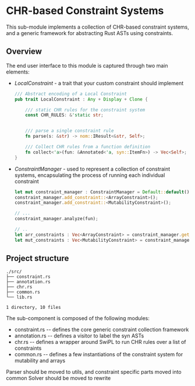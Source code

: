 # CHR-based Constraint Systems
This sub-module implements a collection of CHR-based constraint
systems, and a generic framework for abstracting Rust ASTs using
constraints.


## Overview
The end user interface to this module is captured through two main elements:

- *LocalConstraint* - a trait that your custom constraint should implement
   ```rust
   /// Abstract encoding of a Local Constraint
   pub trait LocalConstraint : Any + Display + Clone {
   
       /// static CHR rules for the constraint system
       const CHR_RULES: &'static str;
   
   
       /// parse a single constraint rule
       fn parse(s: &str) -> nom::IResult<&str, Self>;
   
       /// Collect CHR rules from a function definition
       fn collect<'a>(fun: &Annotated<'a, syn::ItemFn>) -> Vec<Self>;
   }
   ```
- *ConstraintManager* - used to represent a collection of constraint systems, encapsulating the process of running each individual constraint
   ```rust
   let mut constraint_manager : ConstraintManager = Default::default();
   constraint_manager.add_constraint::<ArrayConstraint>();
   constraint_manager.add_constraint::<MutabilityConstraint>();

   // ...
   constraint_manager.analyze(fun);
   
   // ..
   let arr_constraints : Vec<ArrayConstraint> = constraint_manager.get_constraints::<ArrayConstraint>();
   let mut_constraints : Vec<MutabilityConstraint> = constraint_manager.get_constraints::<MutabilityConstraint>();
   ```

## Project structure

```
./src/
├── constraint.rs
├── annotation.rs
├── chr.rs
├── common.rs
└── lib.rs

1 directory, 10 files
```

The sub-component is composed of the following modules:

- constraint.rs -- defines the core generic constraint collection framework
- annotation.rs -- defines a visitor to label the syn ASTs
- chr.rs -- defines a wrapper around SwiPL to run CHR rules over a list of constraints
- common.rs -- defines a few instantiations of the constraint system for mutability and arrays



Parser should be moved to utils, and constraint specific parts moved into common
Solver should be moved to rewrite
